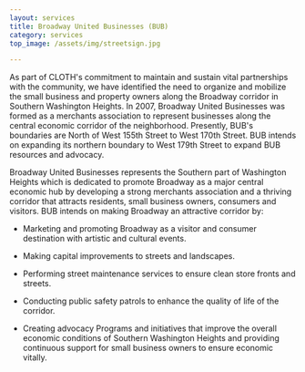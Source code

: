 ```yaml
---
layout: services
title: Broadway United Businesses (BUB)
category: services
top_image: /assets/img/streetsign.jpg

---
```


As part of CLOTH's commitment to maintain and sustain vital partnerships 
with the community, we have identified the need to organize and mobilize the 
small business and property owners along the Broadway corridor in 
Southern Washington Heights. In 2007, Broadway United Businesses was 
formed as a merchants association to represent businesses along the central 
economic corridor of the neighborhood. Presently, BUB's boundaries 
are North of West 155th Street to West 170th Street. BUB intends on 
expanding its northern boundary to West 179th Street to expand BUB resources 
and advocacy. 

Broadway United Businesses represents the Southern part of Washington 
Heights which is dedicated to promote Broadway as a major central economic 
hub by developing a strong merchants association and a thriving corridor 
that attracts residents, small business owners, consumers and visitors. BUB 
intends on making Broadway an attractive corridor by:

- Marketing and promoting Broadway as a visitor and consumer destination with artistic and cultural events.

- Making capital improvements to streets and landscapes.

- Performing street maintenance services to ensure clean store fronts and streets.

- Conducting public safety patrols to enhance the quality of life of the corridor.

- Creating advocacy Programs and initiatives that improve the overall economic conditions of Southern Washington Heights and providing continuous support for small business owners to ensure economic vitally.